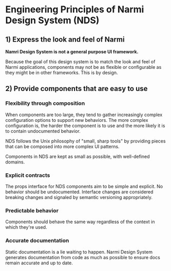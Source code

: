 # Engineering Principles of Narmi Design System (NDS)

## 1) Express the look and feel of Narmi

**Namri Design System is not a general purpose UI framework.**

Because the goal of this design system is to match the look and feel of Narmi applications, components
may not be as flexible or configurable as they might be in other frameworks. This is by design.

## 2) Provide components that are easy to use

### Flexibility through composition

When components are too large, they tend to gather increasingly complex configuration options to support new behaviors. The more complex configuration is, the harder the component is to use and the more likely it is to contain undocumented behavior.

NDS follows the Unix philosophy of "small, sharp tools" by providing pieces that can be composed into more complex UI patterns.

Components in NDS are kept as small as possible, with well-defined domains.

### Explicit contracts

The props interface for NDS components aim to be simple and explicit. No behavior should be undocumented. Interface changes are considered breaking changes and signaled by semantic versioning appropriately.

### Predictable behavior

Components should behave the same way regardless of the context in which they're used.

### Accurate documentation

Static documentation is a lie waiting to happen. Narmi Design System generates
documentation from code as much as possible to ensure docs remain accurate and up to date.
